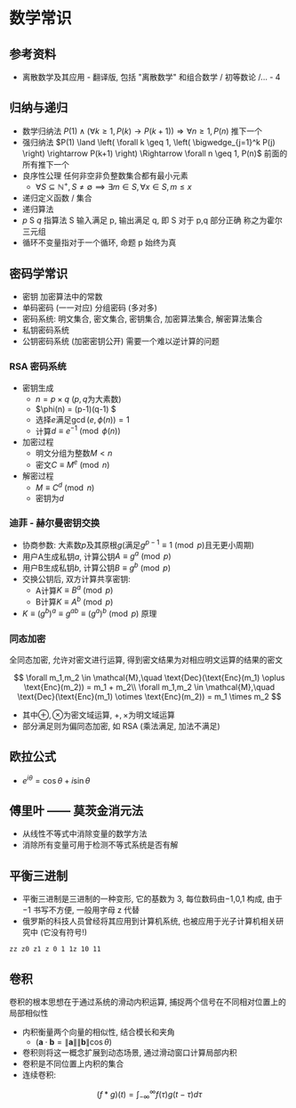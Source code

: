 # 数学常识

## 参考资料

* 离散数学及其应用 - 翻译版, 包括 "离散数学" 和组合数学 / 初等数论 /... - 4

## 归纳与递归

* 数学归纳法 $P(1) \land \left( \forall k \geq 1, P(k) \rightarrow P(k+1) \right) \Rightarrow \forall n \geq 1, P(n)$ 推下一个
* 强归纳法 $P(1) \land \left( \forall k \geq 1, \left( \bigwedge_{j=1}^k P(j) \right) \rightarrow P(k+1) \right) \Rightarrow \forall n \geq 1, P(n)$ 前面的所有推下一个
* 良序性公理 任何非空非负整数集合都有最小元素
    * $\forall S \subseteq \mathbb{N}^+, S \neq \emptyset \implies \exists m \in S, \forall x \in S, m \leq x$
* 递归定义函数 / 集合
* 递归算法
* ${ p }\ \text{S}\ { q }$ 指算法 S 输入满足 p, 输出满足 q, 即 S 对于 p,q 部分正确 称之为霍尔三元组
* 循环不变量指对于一个循环, 命题 p 始终为真

## 密码学常识

* 密钥 加密算法中的常数
* 单码密码 (一一对应) 分组密码 (多对多)
* 密码系统: 明文集合, 密文集合, 密钥集合, 加密算法集合, 解密算法集合
* 私钥密码系统
* 公钥密码系统 (加密密钥公开) 需要一个难以逆计算的问题

### RSA 密码系统

* 密钥生成
    * $n = p \times q$ ($p, q$为大素数)
    * $\phi(n) = (p-1)(q-1) $
    * 选择$e$满足$\gcd(e, \phi(n)) = 1$
    * 计算$d \equiv e^{-1} \pmod{\phi(n)}$
* 加密过程
    * 明文分组为整数$M < n$
    * 密文$C \equiv M^e \pmod{n}$
* 解密过程
    * $M \equiv C^d \pmod{n}$
    * 密钥为$d$

### 迪菲 - 赫尔曼密钥交换

* 协商参数: 大素数$p$及其原根$g$(满足$g^{p-1} \equiv 1 \pmod{p}$且无更小周期)
* 用户A生成私钥$a$, 计算公钥$A \equiv g^a \pmod{p}$
* 用户B生成私钥$b$, 计算公钥$B \equiv g^b \pmod{p}$
* 交换公钥后, 双方计算共享密钥:
    * A计算$K \equiv B^a \pmod{p}$
    * B计算$K \equiv A^b \pmod{p}$
* $K \equiv (g^b)^a \equiv g^{ab} \equiv (g^a)^b \pmod{p}$ 原理

### 同态加密

全同态加密, 允许对密文进行运算, 得到密文结果为对相应明文运算的结果的密文

$$
\forall m_1,m_2 \in \mathcal{M},\quad \text{Dec}(\text{Enc}(m_1) \oplus \text{Enc}(m_2)) = m_1 + m_2\\
\forall m_1,m_2 \in \mathcal{M},\quad \text{Dec}(\text{Enc}(m_1) \otimes \text{Enc}(m_2)) = m_1 \times m_2
$$

* 其中$\oplus,\otimes$为密文域运算, $+, \times$为明文域运算
* 部分满足则为偏同态加密, 如 RSA (乘法满足, 加法不满足)

## 欧拉公式

* $e^{i\theta} = \cos\theta + i\sin\theta$

## 傅里叶 —— 莫茨金消元法

* 从线性不等式中消除变量的数学方法
* 消除所有变量可用于检测不等式系统是否有解

## 平衡三进制

* 平衡三进制是三进制的一种变形, 它的基数为 3, 每位数码由−1,0,1 构成, 由于−1 书写不方便, 一般用字母 z 代替
* 俄罗斯的科技人员曾经将其应用到计算机系统, 也被应用于光子计算机相关研究中 (它没有符号!)

`zz z0 z1 z 0 1 1z 10 11`

## 卷积

卷积的根本思想在于通过系统的滑动内积运算, 捕捉两个信号在不同相对位置上的局部相似性

* 内积衡量两个向量的相似性, 结合模长和夹角
    * ($\mathbf{a} \cdot \mathbf{b} = \|\mathbf{a}\| \|\mathbf{b}\| \cos\theta$)
* 卷积则将这一概念扩展到动态场景, 通过滑动窗口计算局部内积
* 卷积是不同位置上内积的集合
* 连续卷积:

$$
(f * g)(t) = \int_{-\infty}^{\infty} f(\tau)g(t - \tau) d\tau
$$

